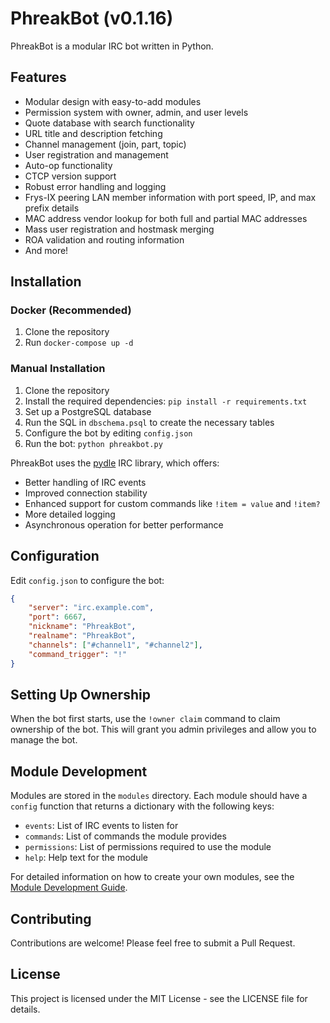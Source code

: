 # PhreakBot (v0.1.16)

PhreakBot is a modular IRC bot written in Python.

## Features

- Modular design with easy-to-add modules
- Permission system with owner, admin, and user levels
- Quote database with search functionality
- URL title and description fetching
- Channel management (join, part, topic)
- User registration and management
- Auto-op functionality
- CTCP version support
- Robust error handling and logging
- Frys-IX peering LAN member information with port speed, IP, and max prefix details
- MAC address vendor lookup for both full and partial MAC addresses
- Mass user registration and hostmask merging
- ROA validation and routing information
- And more!

## Installation

### Docker (Recommended)

1. Clone the repository
2. Run `docker-compose up -d`

### Manual Installation

1. Clone the repository
2. Install the required dependencies: `pip install -r requirements.txt`
3. Set up a PostgreSQL database
4. Run the SQL in `dbschema.psql` to create the necessary tables
5. Configure the bot by editing `config.json`
6. Run the bot: `python phreakbot.py`

PhreakBot uses the [pydle](https://github.com/shizmob/pydle) IRC library, which offers:
- Better handling of IRC events
- Improved connection stability
- Enhanced support for custom commands like `!item = value` and `!item?`
- More detailed logging
- Asynchronous operation for better performance

## Configuration

Edit `config.json` to configure the bot:

```json
{
    "server": "irc.example.com",
    "port": 6667,
    "nickname": "PhreakBot",
    "realname": "PhreakBot",
    "channels": ["#channel1", "#channel2"],
    "command_trigger": "!"
}
```

## Setting Up Ownership

When the bot first starts, use the `!owner claim` command to claim ownership of the bot. This will grant you admin privileges and allow you to manage the bot.

## Module Development

Modules are stored in the `modules` directory. Each module should have a `config` function that returns a dictionary with the following keys:

- `events`: List of IRC events to listen for
- `commands`: List of commands the module provides
- `permissions`: List of permissions required to use the module
- `help`: Help text for the module

For detailed information on how to create your own modules, see the [Module Development Guide](MODULE_DEVELOPMENT_GUIDE.md).

## Contributing

Contributions are welcome! Please feel free to submit a Pull Request.

## License

This project is licensed under the MIT License - see the LICENSE file for details.

